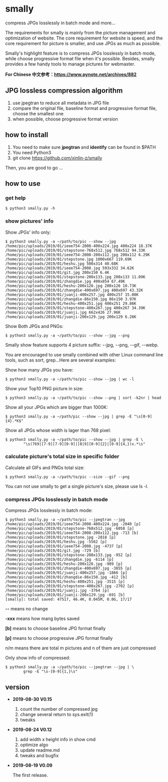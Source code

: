 # smally
compress JPGs losslessly in batch mode and more...

The requirements for smally is mainly from the picture management and 
optimization of website. The core requirement for website is speed, and the 
core requirement for picture is smaller, and use JPGs as much as possible.

Smally's highlight feature is to compress JPGs losslessly in batch mode, while
choose progressive format file when it's possible. Besides, smally provides a 
few handy tools to manage pictures for webmaster.

**For Chinese 中文参考：https://www.pynote.net/archives/882**

## JPG lossless compression algorithm
1. use jpegtran to reduce all metadata in JPG file
2. compare the original file, baseline format and progressive format file,
choose the smallest one
3. when possible, choose progressive format version

## how to install
1. You need to make sure **jpegtran** and **identify** can be found in $PATH
2. You need Python3
3. git clone https://github.com/xinlin-z/smally

Then, you are good to go ...

## how to use
### get help
    $ python3 smally.py -h

### show pictures' info
Show JPGs' info only:    

    $ python3 smally.py -a ~/path/to/pic --show --jpg
    /home/pic/uploads/2019/01/ieee754-2008-400x224.jpg 400x224 18.37K
    /home/pic/uploads/2019/01/stepstone-768x512.jpg 768x512 94.33K
    /home/pic/uploads/2019/01/ieee754-2008-200x112.jpg 200x112 6.29K
    /home/pic/uploads/2019/01/stepstone.jpg 1000x667 119.69K
    /home/pic/uploads/2019/01/heshu.jpg 500x314 40.68K
    /home/pic/uploads/2019/01/ieee754-2008.jpg 593x332 34.62K
    /home/pic/uploads/2019/01/git.jpg 200x150 6.4K
    /home/pic/uploads/2019/01/stepstone-200x133.jpg 200x133 11.09K
    /home/pic/uploads/2019/01/zhangdie.jpg 490x854 67.49K
    /home/pic/uploads/2019/01/heshu-200x126.jpg 200x126 10.73K
    /home/pic/uploads/2019/01/zhangdie-400x697.jpg 400x697 43.32K
    /home/pic/uploads/2019/01/juanji-400x257.jpg 400x257 15.08K
    /home/pic/uploads/2019/01/zhangdie-86x150.jpg 86x150 3.97K
    /home/pic/uploads/2019/01/heshu-400x251.jpg 400x251 29.86K
    /home/pic/uploads/2019/01/stepstone-400x267.jpg 400x267 34.39K
    /home/pic/uploads/2019/01/juanji.jpg 662x426 27.96K
    /home/pic/uploads/2019/01/juanji-200x129.jpg 200x129 6.26K


Show Both JPGs and PNGs:
    
    $ python3 smally.py -a ~/path/to/pic --show --jpg --png

Smally show feature supports 4 picture suffix: --jpg, --png, --gif, --webp.

You are encouraged to use smally combined with other Linux command line tools,
such as sort, grep...Here are several examples:

Show how many JPGs you have:

    $ python3 smally.py -a ~/path/to/pic --show --jpg | wc -l

Show your Top10 PNG picture in size:

    $ python3 smally.py -a ~/path/to/pic --show --png | sort -k2nr | head

Show all your JPGs which are bigger than 1000K:

    $ python3 smally.py -a ~/path/pic --show --jpg | grep -E "\s[0-9]{4}.*K$"

Show all JPGs whose width is lager than 768 pixel:

    $ python3 smally.py -a ~/path/to/pic --show --jpg | grep -E \
            "\s(769|[7-9][7-9][0-9]|[8|9][0-9]{2}|[0-9]{4,})x.*\s"

### calculate picture's total size in specific folder
Calculate all GIFs and PNGs total size:

    $ python3 smally.py -a ~/path/to/pic --size --gif --png

You can not use smally to get a single picture's size, please use ls -l.

### compress JPGs losslessly in batch mode
Compress JPGs losslessly in batch mode:

    $ python3 smally.py -a ~/path/to/pic --jpegtran --jpg
    /home/pic/uploads/2019/01/ieee754-2008-400x224.jpg -2040 [p]
    /home/pic/uploads/2019/01/stepstone-768x512.jpg -6058 [p]
    /home/pic/uploads/2019/01/ieee754-2008-200x112.jpg -713 [b]
    /home/pic/uploads/2019/01/stepstone.jpg -2818 [p]
    /home/pic/uploads/2019/01/heshu.jpg -5562 [p]
    /home/pic/uploads/2019/01/ieee754-2008.jpg -4737 [p]
    /home/pic/uploads/2019/01/git.jpg -729 [b]
    /home/pic/uploads/2019/01/stepstone-200x133.jpg -952 [p]
    /home/pic/uploads/2019/01/zhangdie.jpg -6114 [p]
    /home/pic/uploads/2019/01/heshu-200x126.jpg -989 [p]
    /home/pic/uploads/2019/01/zhangdie-400x697.jpg -3855 [p]
    /home/pic/uploads/2019/01/juanji-400x257.jpg -1866 [p]
    /home/pic/uploads/2019/01/zhangdie-86x150.jpg -412 [b]
    /home/pic/uploads/2019/01/heshu-400x251.jpg -3515 [p]
    /home/pic/uploads/2019/01/stepstone-400x267.jpg -2702 [p]
    /home/pic/uploads/2019/01/juanji.jpg -3764 [p]
    /home/pic/uploads/2019/01/juanji-200x129.jpg -691 [b]
    [smally]: total saved: 47517, 46.4K, 0.045M, 0.0G, 17/17


**--** means no change

**-xxx** means how mang bytes saved

**[b]** means to choose baseline JPG format finally

**[p]** means to choose progressive JPG format finally

n/m means there are total m pictures and n of them are just compressed 

Only show info of compressed:

    $ python3 smally.py -a ~/path/to/pic --jpegtran --jpg | \
            grep -E "\s-[0-9]{1,}\s"


## version

* **2019-08-30 V0.15**

    1. count the number of compressed jpg
    2. change several return to sys.exit(1)
    3. tweaks

* **2019-08-24 V0.12**

    1. add width x height info in show cmd
    2. optimize algo
    3. update readme.md
    4. tweaks and bugfix

* **2019-08-19 V0.09**

    The first release.
